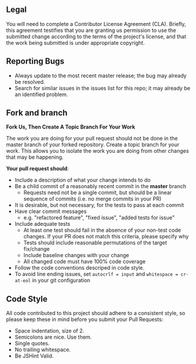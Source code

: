 ## Legal

You will need to complete a Contributor License Agreement (CLA). Briefly, this agreement testifies that you are granting us permission to use the submitted change according to the terms of the project's license, and that the work being submitted is under appropriate copyright.

## Reporting Bugs

* Always update to the most recent master release; the bug may already be resolved.
* Search for similar issues in the issues list for this repo; it may already be an identified problem.

## Fork and branch

**Fork Us, Then Create A Topic Branch For Your Work**

The work you are doing for your pull request should not be done in the master branch of your forked repository. Create a topic branch for your work. This allows you to isolate the work you are doing from other changes that may be happening.

**Your pull request should**: 

* Include a description of what your change intends to do
* Be a child commit of a reasonably recent commit in the **master** branch 
    * Requests need not be a single commit, but should be a linear sequence of commits (i.e. no merge commits in your PR)
* It is desirable, but not necessary, for the tests to pass at each commit
* Have clear commit messages 
    * e.g. "refactored feature", "fixed issue", "added tests for issue"
* Include adequate tests 
    * At least one test should fail in the absence of your non-test code changes. If your PR does not match this criteria, please specify why
    * Tests should include reasonable permutations of the target fix/change
    * Include baseline changes with your change
    * All changed code must have 100% code coverage
* Follow the code conventions descriped in code style.
* To avoid line ending issues, set `autocrlf = input` and `whitespace = cr-at-eol` in your git configuration

## Code Style

All code contributed to this project should adhere to a consistent style, so please keep these in mind before you submit your Pull Requests:

* Space indentation, size of 2.
* Semicolons are nice. Use them.
* Single quotes.
* No trailing whitespace.
* Be JSHint Valid.
 
